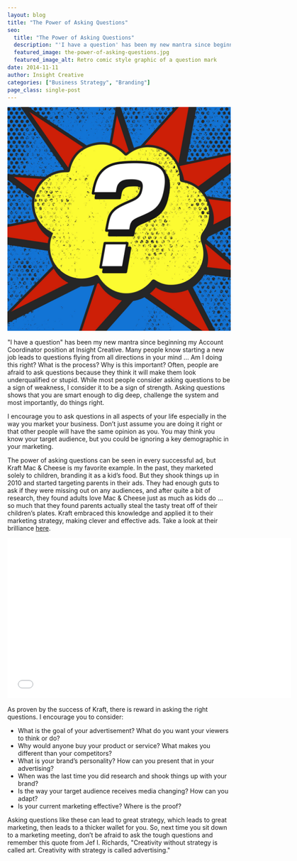 ```yaml
---
layout: blog
title: "The Power of Asking Questions"
seo:
  title: "The Power of Asking Questions"
  description: "'I have a question' has been my new mantra since beginning my Account Coordinator position at Insight Creative."
  featured_image: the-power-of-asking-questions.jpg
  featured_image_alt: Retro comic style graphic of a question mark
date: 2014-11-11
author: Insight Creative
categories: ["Business Strategy", "Branding"]
page_class: single-post
---
```


![Retro comic style graphic of a question mark](the-power-of-asking-questions.jpg)

"I have a question" has been my new mantra since beginning my Account Coordinator position at Insight Creative. Many people know starting a new job leads to questions flying from all directions in your mind ... Am I doing this right? What is the process? Why is this important? Often, people are afraid to ask questions because they think it will make them look underqualified or stupid. While most people consider asking questions to be a sign of weakness, I consider it to be a sign of strength. Asking questions shows that you are smart enough to dig deep, challenge the system and most importantly, do things right.

I encourage you to ask questions in all aspects of your life especially in the way you market your business. Don’t just assume you are doing it right or that other people will have the same opinion as you. You may think you know your target audience, but you could be ignoring a key demographic in your marketing.

The power of asking questions can be seen in every successful ad, but Kraft Mac & Cheese is my favorite example. In the past, they marketed solely to children, branding it as a kid’s food. But they shook things up in 2010 and started targeting parents in their ads. They had enough guts to ask if they were missing out on any audiences, and after quite a bit of research, they found adults love Mac & Cheese just as much as kids do … so much that they found parents actually steal the tasty treat off of their children’s plates. Kraft embraced this knowledge and applied it to their marketing strategy, making clever and effective ads. Take a look at their brilliance <a href="http://www.adweek.com/news/advertising-branding/spot-thick-thieves-140542" target="_blank" rel="noopener noreferrer">here</a>.

<div class="aspect-ratio">
  <iframe width="640" height="360" src="//www.youtube.com/embed/LSnbGhYkrWE?rel=0" frameborder="0" allowfullscreen></iframe>
</div>

As proven by the success of Kraft, there is reward in asking the right questions. I encourage you to consider:

- What is the goal of your advertisement? What do you want your viewers to think or do?
- Why would anyone buy your product or service? What makes you different than your competitors?
- What is your brand’s personality? How can you present that in your advertising?
- When was the last time you did research and shook things up with your brand?
- Is the way your target audience receives media changing? How can you adapt?
- Is your current marketing effective? Where is the proof?

Asking questions like these can lead to great strategy, which leads to great marketing, then leads to a thicker wallet for you. So, next time you sit down to a marketing meeting, don’t be afraid to ask the tough questions and remember this quote from Jef I. Richards, "Creativity without strategy is called art. Creativity with strategy is called advertising."
